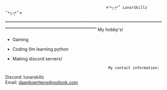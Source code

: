                                                  ＊*•̩̩͙✩•̩̩͙*˚ LunarSkillz ˚*•̩̩͙✩•̩̩͙*˚＊    

﹌﹌﹌﹌﹌﹌﹌﹌﹌﹌﹌﹌﹌﹌﹌﹌﹌﹌﹌﹌﹌﹌﹌﹌﹌﹌﹌﹌﹌﹌﹌﹌﹌﹌﹌﹌﹌﹌﹌﹌﹌﹌﹌﹌﹌﹌﹌﹌﹌﹌﹌﹌﹌﹌﹌﹌﹌
                                                  My hobby's!

- Gaming
- Coding (Im learning python
- Making discord servers!


                                                 My contact information:

Discord: lunarskillz                                                                                                  
Email: daanboertjens@outlook.com
